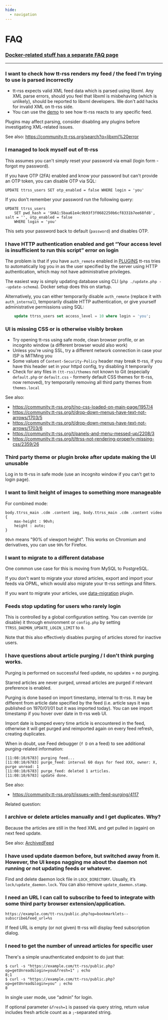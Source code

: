 ```yaml
---
hide:
  - navigation
---
```


# FAQ

### [Docker-related stuff has a separate FAQ page](wiki/InstallationNotes.md#faq)

-------------------

### I want to check how tt-rss renders my feed / the feed I'm trying to use is parsed incorrectly

- tt-rss expects valid XML feed data which is parsed using libxml. Any XML parse errors, should you feel that libxml is misbehaving (which is unlikely), should be reported to libxml developers. We don't add hacks for invalid XML on tt-rss side.
- You can use the [demo](https://demo.tt-rss.org) to see how tt-rss reacts to any specific feed.

Plugins may affect parsing, consider disabling any plugins before investigating XML-related issues.

See also: https://community.tt-rss.org/search?q=libxml%20error

### I managed to lock myself out of tt-rss

This assumes you can't simply reset your password via email (login form - forgot my password).

If you have OTP (2FA) enabled and know your password but can't provide an OTP token, you can disable OTP via SQL:

```
UPDATE ttrss_users SET otp_enabled = false WHERE login = 'you'
```

If you don't remember your password run the following query:

```
UPDATE ttrss_users
    SET pwd_hash = 'SHA1:5baa61e4c9b93f3f0682250b6cf8331b7ee68fd8', salt = '', otp_enabled = false
    WHERE login = 'you'
```

This sets your password back to default (``password``) and disables OTP.

### I have HTTP authentication enabled and get “Your access level is insufficient to run this script” error on login

The problem is that if you have `auth_remote` enabled in [PLUGINS](wiki/GlobalConfig.md) tt-rss tries to automatically log you in as the user specified by the server using HTTP authentication, which may not have administrative privileges.

The easiest way is simply updating database using CLI (`php ./update.php --update-schema`). Docker setup does this on startup.

Alternatively, you can either temporarily disable `auth_remote` (replace it with `auth_internal`), temporarily disable HTTP authentication, or give yourself administrative permissions using SQL:

```sql
    update ttrss_users set access_level = 10 where login = 'you';
```

### UI is missing CSS or is otherwise visibly broken

- Try opening tt-rss using safe mode, clean browser profile, or an incognito
  window (a different browser would also work)
- Unless you're using SSL, try a different network connection in case your ISP is MITMing you
- Some values of ``Content-Security-Policy`` header may break tt-rss, if you
  have this header set in your httpd config, try disabling it temporarily
- Check for any files in ``(tt-rss)/themes`` not known to Git (especially
  ``default.php`` or ``default.css`` - formerly default CSS themes for tt-rss,
  now removed), try temporarily removing all third party themes from
  ``themes.local``

See also:

- <https://community.tt-rss.org/t/no-css-loaded-on-main-page/1957/4>
- <https://community.tt-rss.org/t/drop-down-menus-have-text-not-arrows/1703/5>
- <https://community.tt-rss.org/t/drop-down-menus-have-text-not-arrows/1703/6>
- <https://community.tt-rss.org/t/panels-and-menu-messed-up/2208/3>
- <https://community.tt-rss.org/t/ttrss-not-rendering-properly-missing-css/2359/26>

### Third party theme or plugin broke after update making the UI unusable

Log in to tt-rss in safe mode (use an incognito window if you can't get to login page).

### I want to limit height of images to something more manageable

For combined mode:

```
body.ttrss_main .cdm .content img, body.ttrss_main .cdm .content video {
    max-height : 90vh;
    height : auto;
}

```

`90vh` means "90% of viewport height". This works on Chromium and derivatives, you can use `90%` for Firefox.

### I want to migrate to a different database

One common use case for this is moving from MySQL to PostgreSQL.

If you don't want to migrate your stored articles, export and import your feeds via OPML, which would also
migrate your tt-rss settings and filters.

If you want to migrate your articles, use [data-migration](https://git.tt-rss.org/fox/ttrss-data-migration.git/tree/README.md) plugin.

### Feeds stop updating for users who rarely login

This is controlled by a global configuration setting. You can override (or disable) it through environment or `config.php` by setting `TTRSS_DAEMON_UPDATE_LOGIN_LIMIT` to `0`.

Note that this also effectively disables purging of articles stored for inactive users.

### I have questions about article purging / I don't think purging works.

Purging is performed on successful feed update, no updates = no purging.

Starred articles are never purged, unread articles are purged if relevant preference is enabled.

Purging is done based on import timestamp, internal to tt-rss. It may be different from article date specified by the feed (i.e. article says it was published on 1970/01/01 but it was imported today). You can see import timestamp if you hover over date in tt-rss web UI.

Import date is bumped every time article is encountered in the feed, otherwise it will get purged and reimported again on every feed refresh, creating duplicates.

When in doubt, use Feed debugger (`f D` on a feed) to see additional purging-related information:

```
[11:08:10/6783] purging feed...
[11:08:10/6783] purge_feed: interval 60 days for feed XXX, owner: X, purge unread: 1
[11:08:10/6783] purge_feed: deleted 1 articles.
[11:08:10/6783] update done.
```

See also:

- https://community.tt-rss.org/t/issues-with-feed-purging/4117

Related question:

### I archive or delete articles manually and I get duplicates. Why?

Because the articles are still in the feed XML and get pulled in (again) on next feed update.

See also: [ArchivedFeed](wiki/ArchivedFeed.md)

### I have used update daemon before, but switched away from it. However, the UI keeps nagging me about the daemon not running or not updating feeds or whatever.

Find and delete daemon lock file in <code>LOCK_DIRECTORY</code>. Usually, it’s <code>lock/update_daemon.lock</code>. You can also remove <code>update_daemon.stamp</code>.

### I need an URL I can call to subscribe to feed to integrate with some third party browser extension/application.

```
https://example.com/tt-rss/public.php?op=bookmarklets--subscribe&feed_url=%s
```

If feed URL is empty (or not given) tt-rss will display feed subscription dialog.

### I need to get the number of unread articles for specific user

There's a simple unauthenticated endpoint to do just that:

```
$ curl -s "https://example.com/tt-rss/public.php?op=getUnread&login=you&fresh=1" ; echo
8;1
$ curl -s "https://example.com/tt-rss/public.php?op=getUnread&login=you" ; echo
8
```

In single user mode, use “admin” for login.

If optional parameter `&fresh=1` is passed via query string, return value includes fresh article count as a `;`-separated string.
